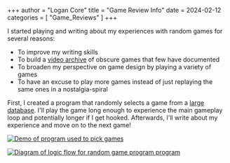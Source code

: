 +++
author = "Logan Core"
title = "Game Review Info"
date = 2024-02-12
categories = [
    "Game_Reviews"
]
+++

I started playing and writing about my experiences with random games for several reasons:
- To improve my writing skills
- To build a [video archive](https://www.youtube.com/playlist?list=PLcEHSYxYdAXJQbH6LRqhSBPELvIZN2QXq) of obscure games that few have documented
- To broaden my perspective on game design by playing a variety of games
- To have an excuse to play more games instead of just replaying the same ones in a nostalgia-spiral



First, I created a program that randomly selects a game from a [large database](https://www.mobygames.com/).
I'll play the game long enough to experience the main gameplay loop and potentially longer if I get hooked.
Afterwards, I'll write about my experience and move on to the next game!

[![Demo of program used to pick games](/images/core_database_demo.webp)](./core_database_demo.webp)
>
[![Diagram of logic flow for random game program program](/images/core_database_diagram.webp)](./core_database_diagram.webp)